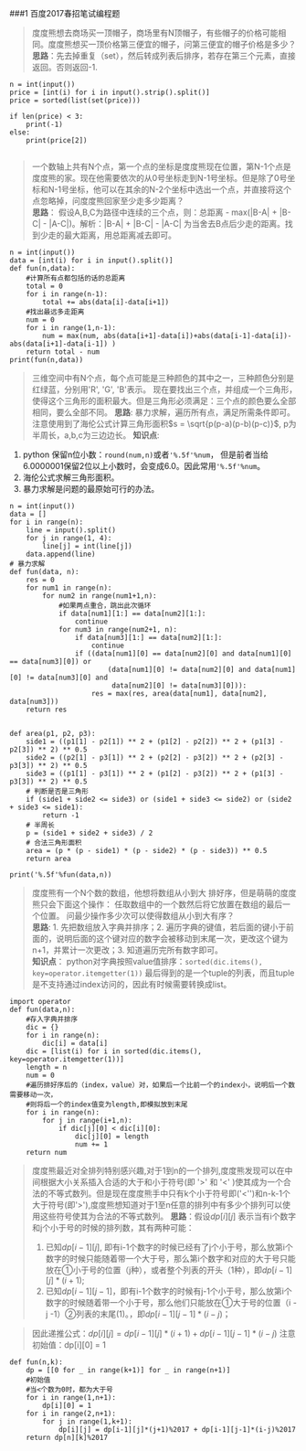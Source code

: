 ###1 百度2017春招笔试编程题
> 度度熊想去商场买一顶帽子，商场里有N顶帽子，有些帽子的价格可能相同。度度熊想买一顶价格第三便宜的帽子，问第三便宜的帽子价格是多少？     
**思路**：先去掉重复（set），然后转成列表后排序，若存在第三个元素，直接返回。否则返回-1.

```
n = int(input())
price = [int(i) for i in input().strip().split()]
price = sorted(list(set(price)))
 
if len(price) < 3:
    print(-1)
else:
    print(price[2])
    
```
> 一个数轴上共有N个点，第一个点的坐标是度度熊现在位置，第N-1个点是度度熊的家。现在他需要依次的从0号坐标走到N-1号坐标。但是除了0号坐标和N-1号坐标，他可以在其余的N-2个坐标中选出一个点，并直接将这个点忽略掉，问度度熊回家至少走多少距离？   
 **思路**： 假设A,B,C为路径中连续的三个点，则：总距离 - max(|B-A| + |B-C| - |A-C|)。解析：|B-A| + |B-C| - |A-C| 为当舍去B点后少走的距离。找到少走的最大距离，用总距离减去即可。
 
```
n = int(input())
data = [int(i) for i in input().split()]
def fun(n,data):
    #计算所有点都包括的话的总距离
    total = 0
    for i in range(n-1):
        total += abs(data[i]-data[i+1])
    #找出最远多走距离
    num = 0
    for i in range(1,n-1):
        num = max(num, abs(data[i+1]-data[i])+abs(data[i-1]-data[i])-abs(data[i+1]-data[i-1]) )
    return total - num
print(fun(n,data))
```
> 三维空间中有N个点，每个点可能是三种颜色的其中之一，三种颜色分别是红绿蓝，分别用'R', 'G', 'B'表示。 现在要找出三个点，并组成一个三角形，使得这个三角形的面积最大。但是三角形必须满足：三个点的颜色要么全部相同，要么全部不同。
**思路**:
暴力求解，遍历所有点，满足所需条件即可。注意使用到了海伦公式计算三角形面积$s = \sqrt{p(p-a)(p-b)(p-c)}$, p为半周长，a,b,c为三边边长。
**知识点**: 
1. python 保留n位小数：`round(num,n)`或者`'%.5f'%num`， 但是前者当给6.0000001保留2位以上小数时，会变成6.0。因此常用`'%.5f'%num`。  
2. 海伦公式求解三角形面积。
3. 暴力求解是问题的最原始可行的办法。

```
n = int(input())
data = []
for i in range(n):
    line = input().split()
    for j in range(1, 4):
        line[j] = int(line[j])
    data.append(line)
# 暴力求解
def fun(data, n):
    res = 0
    for num1 in range(n):
        for num2 in range(num1+1,n):
            #如果两点重合，跳出此次循环
            if data[num1][1:] == data[num2][1:]:
                continue
            for num3 in range(num2+1, n):
                if data[num3][1:] == data[num2][1:]:
                    continue
                if ((data[num1][0] == data[num2][0] and data[num1][0] == data[num3][0]) or
                        (data[num1][0] != data[num2][0] and data[num1][0] != data[num3][0] and
                         data[num2][0] != data[num3][0])):
                    res = max(res, area(data[num1], data[num2], data[num3]))
    return res
 
 
def area(p1, p2, p3):
    side1 = ((p1[1] - p2[1]) ** 2 + (p1[2] - p2[2]) ** 2 + (p1[3] - p2[3]) ** 2) ** 0.5
    side2 = ((p2[1] - p3[1]) ** 2 + (p2[2] - p3[2]) ** 2 + (p2[3] - p3[3]) ** 2) ** 0.5
    side3 = ((p1[1] - p3[1]) ** 2 + (p1[2] - p3[2]) ** 2 + (p1[3] - p3[3]) ** 2) ** 0.5
    # 判断是否是三角形
    if (side1 + side2 <= side3) or (side1 + side3 <= side2) or (side2 + side3 <= side1):
        return -1
    # 半周长
    p = (side1 + side2 + side3) / 2
    # 合法三角形面积
    area = (p * (p - side1) * (p - side2) * (p - side3)) ** 0.5
    return area
 
print('%.5f'%fun(data,n))

```
> 度度熊有一个N个数的数组，他想将数组从小到大 排好序，但是萌萌的度度熊只会下面这个操作：
任取数组中的一个数然后将它放置在数组的最后一个位置。
问最少操作多少次可以使得数组从小到大有序？   
**思路**: 1. 先把数组放入字典并排序；2. 遍历字典的键值，若后面的键小于前面的，说明后面的这个键对应的数字会被移动到末尾一次，更改这个键为n+1，并累计一次更改；3. 知道遍历完所有数字即可。  
**知识点**： python对字典按照value值排序：`sorted(dic.items(), key=operator.itemgetter(1))` 最后得到的是一个tuple的列表，而且tuple是不支持通过index访问的，因此有时候需要转换成list。

```
import operator
def fun(data,n):
    #存入字典并排序
    dic = {}
    for i in range(n):
        dic[i] = data[i]
    dic = [list(i) for i in sorted(dic.items(), key=operator.itemgetter(1))]
    length = n
    num = 0
    #遍历排好序后的（index，value）对，如果后一个比前一个的index小，说明后一个数需要移动一次，
    #则将后一个的index值变为length,即模拟放到末尾
    for i in range(n):
        for j in range(i+1,n):
            if dic[j][0] < dic[i][0]:
                dic[j][0] = length
                num += 1
    return num
```
> 度度熊最近对全排列特别感兴趣,对于1到n的一个排列,度度熊发现可以在中间根据大小关系插入合适的大于和小于符号(即 '>' 和 '<' )使其成为一个合法的不等式数列。但是现在度度熊手中只有k个小于符号即('<'')和n-k-1个大于符号(即'>'),度度熊想知道对于1至n任意的排列中有多少个排列可以使用这些符号使其为合法的不等式数列。
> **思路**：假设$dp[i][j]$ 表示当有i个数字和j个小于号的时候的排列数，其有两种可能：
> 1. 已知$dp[i-1][j]$, 即有i-1个数字的时候已经有了j个小于号，那么放第i个数字的时候只能随着带一个大于号，那么第i个数字和对应的大于号只能放在①小于号的位置（j种），或者整个列表的开头（1种），即$dp[i-1][j]*(i+1)$;
> 2. 已知$dp[i-1][j-1]$，即有i-1个数字的时候有j-1个小于号，那么放第i个数字的时候随着带一个小于号，那么他们只能放在①大于号的位置（i - j -1）②列表的末尾(1)。，即$dp[i-1][j-1]*(i-j)$；

>因此递推公式：$dp[i][j] = dp[i-1][j]*(i+1) + dp[i-1][j-1]*(i-j)$
>注意初始值：dp[i][0] = 1

```
def fun(n,k):
    dp = [[0 for _ in range(k+1)] for _ in range(n+1)]
    #初始值
    #当<个数为0时，都为大于号
    for i in range(1,n+1):
        dp[i][0] = 1
    for i in range(2,n+1):
        for j in range(1,k+1):
            dp[i][j] = dp[i-1][j]*(j+1)%2017 + dp[i-1][j-1]*(i-j)%2017
    return dp[n][k]%2017
```

